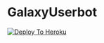 # GalaxyUserbot

[![Deploy To Heroku](https://www.herokucdn.com/deploy/button.svg)](https://heroku.com/deploy?template=https://github.com/G2Wolverine3751/GalaxyUserbot)
